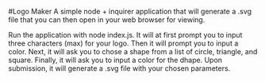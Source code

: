 #Logo Maker
A simple node + inquirer application that will generate a .svg file that you can then open in your web browser for viewing.

Run the application with node index.js. It will at first prompt you to input three characters (max) for your logo. Then it will prompt you to input a color. Next, it will ask you to chose a shape from a list of circle, triangle, and square. Finally, it will ask you to input a color for the dhape.
Upon submission, it will generate a .svg file with your chosen parameters. 
